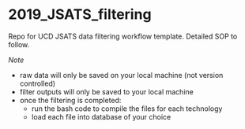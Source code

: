 # 2019_JSATS_filtering
Repo for UCD JSATS data filtering workflow template.  Detailed SOP to follow.

*Note*
* raw data will only be saved on your local machine (not version controlled)
* filter outputs will only be saved to your local machine
* once the filtering is completed:
  + run the bash code to compile the files for each technology
  + load each file into database of your choice
